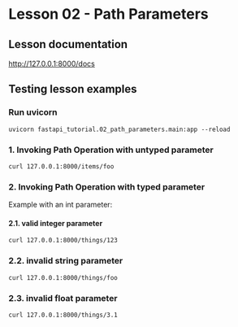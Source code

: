 # Lesson 02 - Path Parameters

## Lesson documentation

http://127.0.0.1:8000/docs

## Testing lesson examples

### Run uvicorn  

```shell
uvicorn fastapi_tutorial.02_path_parameters.main:app --reload
```

### 1. Invoking Path Operation with untyped parameter

```shell
curl 127.0.0.1:8000/items/foo
```

### 2. Invoking Path Operation with typed parameter

Example with an int parameter:  

#### 2.1. valid integer parameter

```shell
curl 127.0.0.1:8000/things/123
```

### 2.2. invalid string parameter

```shell
curl 127.0.0.1:8000/things/foo
```

### 2.3. invalid float parameter

```shell
curl 127.0.0.1:8000/things/3.1
```